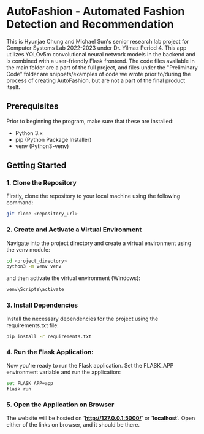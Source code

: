 # AutoFashion - Automated Fashion Detection and Recommendation

This is Hyunjae Chung and Michael Sun's senior research lab project for Computer Systems Lab 2022-2023 under Dr. Yilmaz Period 4. This app utilizes YOLOv5m convolutional neural network models in the backend and is combined with a user-friendly Flask frontend. The code files available in the main folder are a part of the full project, and files under the "Preliminary Code" folder are snippets/examples of code we wrote prior to/during the process of creating AutoFashion, but are not a part of the final product itself.

## Prerequisites

Prior to beginning the program, make sure that these are installed:

- Python 3.x
- pip (Python Package Installer)
- venv (Python3-venv)

## Getting Started

### 1. Clone the Repository

Firstly, clone the repository to your local machine using the following command:

```bash
git clone <repository_url>
```

### 2. Create and Activate a Virtual Environment
Navigate into the project directory and create a virtual environment using the venv module:

```bash
cd <project_directory>
python3 -m venv venv
```

and then activate the virtual environment (Windows):

```bash
venv\Scripts\activate
```

### 3. Install Dependencies
Install the necessary dependencies for the project using the requirements.txt file:

```bash
pip install -r requirements.txt
```

### 4. Run the Flask Application:
Now you're ready to run the Flask application. Set the FLASK_APP environment variable and run the application:

```bash
set FLASK_APP=app
flask run
```

### 5. Open the Application on Browser

The website will be hosted on '**http://127.0.0.1:5000/**' or '**localhost**'. Open either of the links on browser, and it should be there.

